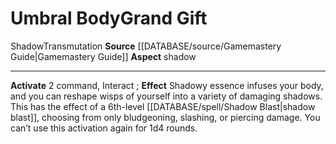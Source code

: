 ﻿---
element: null
id: '66'
item_category: Relics
name: Umbral Body
prerequisite: null
rarity: Common
rus_type_level: null
school: Transmutation
source: '[[DATABASE/source/Gamemastery Guide|Gamemastery Guide]]'
trait:
- '[[DATABASE/trait/Shadow|Shadow]]'
- '[[DATABASE/trait/Transmutation|Transmutation]]'
type: Relic Grand Gift

---
# Umbral Body<span class="item-type">Grand Gift</span>

<span class="item-trait">Shadow</span><span class="item-trait">Transmutation</span>
**Source** [[DATABASE/source/Gamemastery Guide|Gamemastery Guide]]
**Aspect** shadow

---
**Activate** <span class="action-icon">2</span> command, Interact ; **Effect** Shadowy essence infuses your body, and you can reshape wisps of yourself into a variety of damaging shadows. This has the effect of a 6th-level [[DATABASE/spell/Shadow Blast|shadow blast]], choosing from only bludgeoning, slashing, or piercing damage. You can’t use this activation again for 1d4 rounds.
